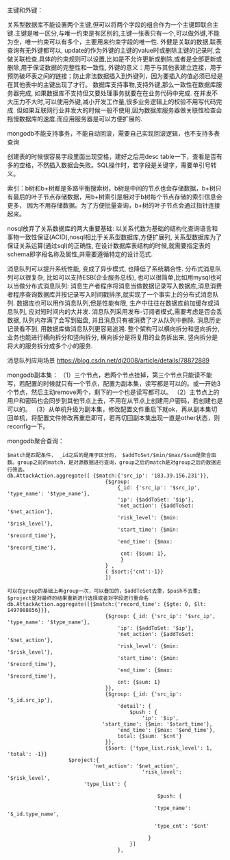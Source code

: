 主键和外键：

关系型数据库不能设置两个主键,但可以将两个字段的组合作为一个主键即联合主键.主键是唯一区分,与唯一约束是有区别的,主键一张表只有一个,可以做外键,不能为空，唯一约束可以有多个，主要用来约束字段的唯一性.
外健是关联的数据,联表查询有无外键都可以, update的作为外键的主键的value时或删除主键的记录时,会做关联检查,具体的约束规则可以设置,比如是不允许更新或删除,或者是全部更新或删除,用于保证数据的完整性和一致性,
外键的意义：用于与其他表建立连接，用于预防破坏表之间的链接；防止非法数据插入到外键列，因为要插入的值必须已经是在其他表中的主键出现了才行。
数据库支持事物,支持外键,那么一致性在数据库服务器完成, 如果数据库不支持但又要处理事务就要在在业务代码中完成.
在并发不大压力不大时,可以使用外键,减小开发工作量,很多业务逻辑上的校验不用写代码完成.
但如果互联网行业并发大的时候一般不使用,因为数据库服务器做关联性检查会拖慢数据库的速度.而应用服务器是可以方便扩展的.

mongodb不能支持事务，不能自动回滚，需要自己实现回滚逻辑，也不支持多表查询

创建表的时候很容易字段里面出现空格，建好之后用desc table一下，查看是否有多的空格，不然插入数据会失败。SQL操作时，若字段是关键字，需要单引号转义。

索引：b树和b+树都是多路平衡搜索树，b树是中间的节点也会存储数据，b+树只有最后的叶子节点存储数据，用b+树索引是相对于b树每个节点存储的索引信息会更多，
因为不用存储数据。为了方便批量查询，b+树的叶子节点会通过指针连接起来。

nosql放弃了关系数据库的两大重要基础: 以关系代数为基础的结构化查询语言和事物一致性保证(ACID),nosql相比于关系型数据库,方便扩展列, 
关系型数据库为了保证关系运算(通过sql)的正确性, 在设计数据库表结构的时候,就需要指定表的schema即字段名称及属性,并需要遵循特定的设计范式. 

消息队列可以提升系统性能, 变成了异步模式, 也降低了系统耦合性.
分布式消息队列可以很复杂, 比如可以支持ESB(企业服务总线), 也可以很简单,比如用mysql也可以当做分布式消息队列:
消息生产者程序将消息当做数据记录写入数据库,消息消费者程序查询数据库并按记录写入时间戳排序,就实现了一个事实上的分布式消息队列.
数据库也可以用作消息队列,但是性能有限, 生产中往往在数据库前加缓存或消息队列, 应对短时间内的大并发.
消息队列采用发布-订阅者模式,需要考虑是否会丢数据, 队列内存满了会写到磁盘, 并且消息只有被消费了才从队列中删除. 消息历史记录看不到, 用数据库做消息队列更容易追溯.
整个架构可以横向拆分和竖向拆分, 业务也能进行横向拆分和竖向拆分, 横向拆分是将复用的业务拆出来, 竖向拆分是将大的服务拆分成多个小的服务.

消息队列应用场景
https://blog.csdn.net/dj2008/article/details/78872889

mongodb副本集：
（1）三个节点，若两个节点挂掉，第三个节点只能读不能写，若配置的时候就只有一个节点，配置为副本集，读写都是可以的。或一开始3个节点，然后主动remove两个，剩下的一个也是读写都可以。
（2）主节点上的用户和密码也会同步到其他节点上去，不用在从节点上创建用户密码，若创建也是可以的。
（3）从单机升级为副本集，修改配置文件重启下就ok，再从副本集切回单机，将配置文件修改再重启即可，若再切回副本集出现一直是other状态，则reconfig一下。

mongodb聚合查询：

    $match是匹配条件， _id之后的是用于区分的， $addToSet/$min/$max/$sum是聚合函数。group之前的match，是对源数据进行查询，group之后的match是对group之后的数据进行筛选。 
    db.AttackAction.aggregate([ {$match:{'src_ip': '183.39.156.231'}},
                                    {$group:
                                        {_id: {'src_ip': '$src_ip', 'type_name': '$type_name'}, 
                                        'ip': {$addToSet: '$ip'},
                                        'net_action': {$addToSet: '$net_action'},
                                        'risk_level': {$min: '$risk_level'},
                                        'start_time': {$min: '$record_time'},
                                        'end_time': {$max: '$record_time'},
                                         cnt: {$sum: 1},
                                         }
                                    } ,
                                    { $sort:{'cnt':-1}}
                                    ])
 
    可以在group的基础上再group一次，可以叠加的，$addToSet去重，$push不去重; $project是对最终的结果重新进行选择或者对字段进行重命名
    db.AttackAction.aggregate([{$match:{'record_time': {$gte: 0, $lt: 1497088856}}},
                                    {$group: {_id: {'src_ip': '$src_ip', 'type_name': '$type_name'}, 
                                        'ip': {$addToSet: '$ip'},
                                        'net_action': {$addToSet: '$net_action'},
                                        'risk_level': {$min: '$risk_level'},
                                        'start_time': {$min: '$record_time'},
                                        'end_time': {$max: '$record_time'},
                                        cnt: {$sum: 1}
                                    }},
                                    {$group: {_id: {'src_ip': '$_id.src_ip'},
                                        'detail': {
                                            $push : {
                                                'ip': '$ip', 
                                   'start_time': {$min: '$start_time'},
                                        'end_time': {$max: '$end_time'},
                                        total: {$sum: '$cnt'}
                                    }},
                                    {$sort: {'type_list.risk_level': 1, 'total': -1}}
                        $project:{
                                'net_action': '$net_action',
                                                'risk_level': '$risk_level', 
                             'type_list': {
    
                                                     $push: {
    
                                                    'type_name': '$_id.type_name',
    
                                                    'type_cnt': '$cnt'
    
                                                  }
                                            }]
                                        },
 




 

